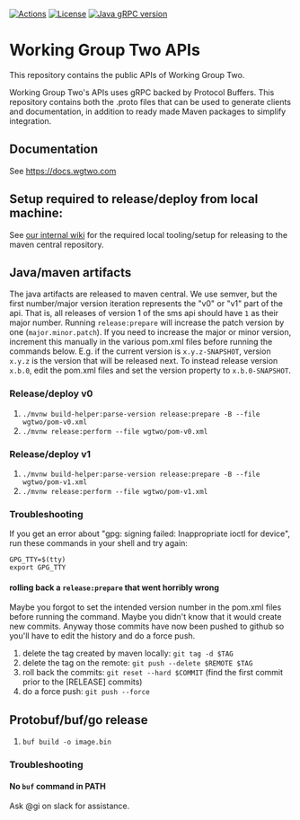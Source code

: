 [![Actions](https://github.com/working-group-two/wgtwoapis/workflows/Test%20all%20JDKs%20on%20all%20OSes/badge.svg)](https://github.com/working-group-two/wgtwoapis/actions)
[![License](https://img.shields.io/badge/License-Apache%202.0-blue.svg)](https://opensource.org/licenses/Apache-2.0)
[![Java gRPC version](https://img.shields.io/badge/gRPC%20Version-%201.38.0-blue.svg)](https://grpc.io/)


# Working Group Two APIs
This repository contains the public APIs of Working Group Two.

Working Group Two's APIs uses gRPC backed by Protocol Buffers. This repository contains both the
.proto files that can be used to generate clients and documentation, in addition to ready made
Maven packages to simplify integration.

## Documentation
See https://docs.wgtwo.com

## Setup required to release/deploy from local machine:

See [our internal wiki](https://github.com/omnicate/loltel/wiki/Public-APIs#releasing-to-the-maven-central-repository) for the required local tooling/setup for releasing to the maven central repository.

## Java/maven artifacts

The java artifacts are released to maven central. We use semver, but the first number/major
version iteration represents the "v0" or "v1" part of the api.
That is, all releases of version 1 of the sms api should have `1` as their major number.
Running `release:prepare` will increase the patch version by one (`major.minor.patch`).
If you need to increase the major or minor version, increment this manually in the various
pom.xml files before running the commands below.
E.g. if the current version is `x.y.z-SNAPSHOT`, version `x.y.z` is the version that will be released next.
To instead release version `x.b.0`, edit the pom.xml files and set the version property
to `x.b.0-SNAPSHOT`.

### Release/deploy v0

1. `./mvnw build-helper:parse-version release:prepare -B --file wgtwo/pom-v0.xml`
2. `./mvnw release:perform --file wgtwo/pom-v0.xml`

### Release/deploy v1

1. `./mvnw build-helper:parse-version release:prepare -B --file wgtwo/pom-v1.xml`
2. `./mvnw release:perform --file wgtwo/pom-v1.xml`

### Troubleshooting

If you get an error about "gpg: signing failed: Inappropriate ioctl for device", run these commands in your shell and try again:

```
GPG_TTY=$(tty)
export GPG_TTY
```

#### rolling back a `release:prepare` that went horribly wrong

Maybe you forgot to set the intended version number in the pom.xml files before running the
command. Maybe you didn't know that it would create new commits. Anyway those commits have
now been pushed to github so you'll have to edit the history and do a force push.

1. delete the tag created by maven locally: `git tag -d $TAG`
2. delete the tag on the remote: `git push --delete $REMOTE $TAG`
3. roll back the commits: `git reset --hard $COMMIT`
(find the first commit prior to the [RELEASE] commits)
4. do a force push: `git push --force`

## Protobuf/buf/go release

1. `buf build -o image.bin`

### Troubleshooting

#### No `buf` command in PATH

Ask @gi on slack for assistance.
